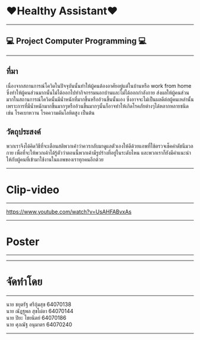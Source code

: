 # ❤️️Healthy Assistant❤️️
-------
## 💻 Project Computer Programming 💻
-------
## ที่มา
เนื่องจากสถานการณ์โควิดในปัจจุบันนั้นทำให้ผู้คนต้องอาศัยอยู่แต่ในบ้านหรือ work from home ซึ่งทำให้ผู้คนส่วนมากนั้นไม่ได้ออกไปทำกิจกรรมนอกบ้านและไม่ได้ออกกำลังกาย ส่งผลให้ผู้คนส่วนมากในสถานการณ์โควิดนั้นมีน้ำหนักที่มากขึ้นหรืออ้วนขึ้นนั้นเอง ซึ่งอาจจะไม่เป็นผลดีต่อผู้คนเหล่านั้น เพราะการที่มีน้ำหนักมากขึ้นมากๆหรืออ้วนขึ้นมากๆนั้นก็อาจทำให้เกิดโรคภัยต่างๆได้หลากหลายชนิด เช่น โรคเบาหวาน โรคความดันโลหิตสูง เป็นต้น
## วัตถุประสงค์
พวกเราจึงได้คิดวิธีที่จะเตือนสติพวกเค้าว่าควรกลับมาดูแลตัวเองให้ดีด้วยแอพที่ใช้ตรวจเช็คค่าดัชนีมวลกาย เพื่อที่จะให้พวกเค้าได้รู้ตัวว่าตอนนี้พวกเค้ามีรูปร่างที่อยู่ในระดับไหน และพวกเราก็ยังมีคำแนะนำให้กับผู้คนที่เข้ามาใช้งานในแอพของเราทุกคนอีกด้วย




-------
# Clip-video
-------

https://www.youtube.com/watch?v=UsAHFABvxAs

------
# Poster
------




------
# จัดทำโดย
------
นาย ชยุตรัฐ ศรีอุ้มสุข 64070138 \
นาย ณัฎฐพล สุขไผ่ตา 64070144 \
นาย ปิยะ ไชยนิตย์ 64070186 \
นาย ศุภณัฐ อนุมาตร 64070240


-----
